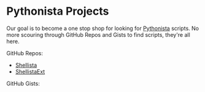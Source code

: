 Pythonista Projects
===================

Our goal is to become a one stop shop for looking for [Pythonista](http://omz-software.com/pythonista/) scripts. No more scouring through GitHub Repos and Gists to find scripts, they're all here.

GitHub Repos:
* [Shellista][1]
* [ShellistaExt][2]

GitHub Gists:

[1]: https://github.com/transistor1/shellista
[2]: https://github.com/briarfox/ShellistaExt
